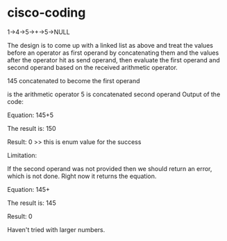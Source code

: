 # cisco-coding

1->4->5->+->5->NULL

The design is to come up with a linked list as above and treat the values before an operator as first operand by concatenating them and the values after the operator hit as send operand, then evaluate the first operand and second operand based on the received arithmetic operator.

145 concatenated to become the first operand

is the arithmetic operator 5 is concatenated second operand
Output of the code:

Equation: 145+5 

The result is: 150 

Result: 0 >> this is enum value for the success

Limitation: 

If the second operand was not provided then we should return an error, which is not done. Right now it returns the equation.

Equation: 145+ 

The result is: 145 

Result: 0

Haven't tried with larger numbers.

